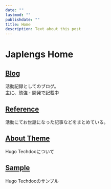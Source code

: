 ```yaml
---
date: ""
lastmod: ""
publishdate: ""
title: Home
description: Text about this post
---
```


# Japlengs Home

## [Blog](hatena-blog/)

活動記録としてのブログ。  
主に、勉強・開発で記載中

## [Reference](./reference/)

活動にてお世話になった記事などをまとめている。

## [About Theme](./about-techdoc)

Hugo Techdocについて

## [Sample](./sample)

Hugo Techdocのサンプル

